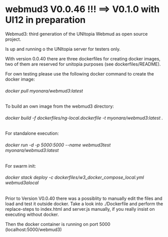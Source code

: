# webmud3 V0.0.46 !!! ==> V0.1.0 with UI12 in preparation

Webmud3: third generation of the UNItopia Webmud as open source project.

Is up and running o the UNItopia server for testers only.

With version 0.0.40 there are three dockerfiles for creating docker images,
two of them are reserved for unitopia purposes (see dockerfiles/README).


For own testing please use the following docker command to create the docker image:
###### docker pull myonara/webmud3:latest
To build an own image from the webmud3 directory:
###### docker build -f dockerfiles/ng-local.dockerfile -t myonara/webmud3:latest .

For standalone execution:
###### docker run -d -p 5000:5000 --name webmud3test myonara/webmud3:latest

For swarm init:
###### docker stack deploy -c dockerfiles/w3_docker_compose_local.yml webmud3alocal

Prior to Version V0.0.40 there was a possiblity to manually edit the files and 
load and test it outside docker. Take a look into ./Dockerfile
and perform the replace-steps to index.html and server.js manually,
if you really insist on executing without docker. 

Then the docker container is running on port 5000 (localhost:5000/webmud3)
